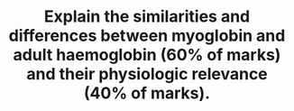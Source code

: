 ---
title: "Explain the similarities and differences between myoglobin and adult haemoglobin (60% of marks) and their physiologic relevance (40% of marks)."
entityType: SAQ
exam: PEX
college: CICM
year: 2014
sitting: B
question: 18
passRate: 23
EC_extraCredit:
- "Comments on the synthesis and degradation gained additional marks but were a common omission."
EC_errorsCommon:
- "The physiological relevance was poorly explained."
---